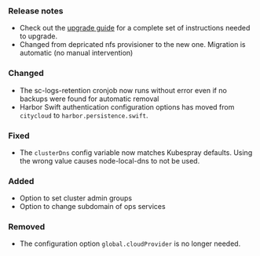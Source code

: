 ### Release notes

- Check out the [upgrade guide](migration/v0.16.x-v0.17.x/upgrade-apps.md) for a complete set of instructions needed to upgrade.
- Changed from depricated nfs provisioner to the new one. Migration is automatic (no manual intervention)

### Changed

- The sc-logs-retention cronjob now runs without error even if no backups were found for automatic removal
- Harbor Swift authentication configuration options has moved from `citycloud` to `harbor.persistence.swift`.

### Fixed

- The `clusterDns` config variable now matches Kubespray defaults.
  Using the wrong value causes node-local-dns to not be used.

### Added

- Option to set cluster admin groups
- Option to change subdomain of ops services

### Removed

- The configuration option `global.cloudProvider` is no longer needed.
